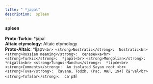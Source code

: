 ```yaml
---
title: " *japal"
description:  spleen
---
```

<strong> spleen</strong><br><br>
<strong>Proto-Turkic</strong>:  *japal<br>
<strong>Altaic etymology</strong>:  Altaic etymology<br>
<strong> Proto-Altaic</strong>:  *li̯ap`V<br>
<strong>Nostratic</strong>:  Nostratic<br>
<strong>Russian meaning</strong>:  селезенка<br>
<strong>Turkic</strong>:  *japal<br>
<strong>Mongolian</strong>:  *niɣalta<br>
<strong>Tungus-Manchu</strong>:  *lipče<br>
<strong>Comments</strong>:  An isolated Sayan root.<br>
<strong>Tuva</strong>:  čavana, Todzh. (Рас. ФиЛ, 194) čɨ'val<br>
<strong>Tofalar</strong>:  ča'p`al<br>


